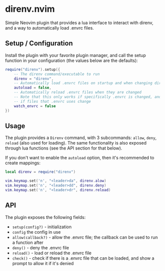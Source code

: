 # direnv.nvim

Simple Neovim plugin that provides a lua interface to interact with direnv, and a way to automatically load .envrc files.

## Setup / Configuration

Install the plugin with your favorite plugin manager, and call the setup function in your configuration (the values below are the defaults):

```lua
require("direnv").setup({
    -- The direnv command/executable to run
    direnv = "direnv",
    -- Automatically load .envrc files on startup and when changing directories
    autoload = false,
    -- Automatically reload .envrc files when they are changed
    -- Note that this only works if specifically .envrc is changed, and doesn't
    -- if files that .envrc uses change
    watch_envrc = false
})
```

## Usage

The plugin provides a `Direnv` command, with 3 subcommands: `allow`, `deny`, `reload` (also used for loading). The same functionality is also exposed through lua functions (see the API section for that below).

If you don't want to enable the `autoload` option, then it's recommended to create mappings:

```lua
local direnv = require("direnv")

vim.keymap.set('n', "<leader>da", direnv.alow)
vim.keymap.set('n', "<leader>dd", direnv.deny)
vim.keymap.set('n', "<leader>dr", direnv.reload)
```

## API

The plugin exposes the following fields:
- `setup(config?)` - initialization
- `config` the config in use
- `allow(callback?)` - allow the .envrc file; the callback can be used to run a function after
- `deny()` - deny the .envrc file
- `reload()` - load or reload the .envrc file
- `check()` - check if there is a .envrc file that can be loaded, and show a prompt to allow it if it's denied
